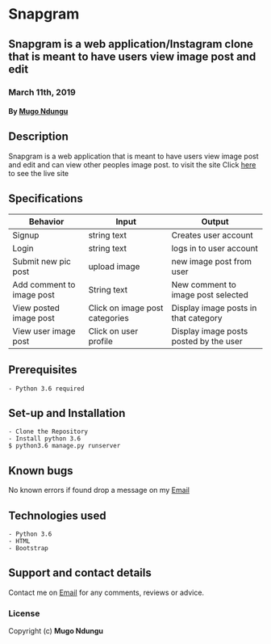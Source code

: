 # Snapgram

## Snapgram is a web application/Instagram clone that is meant to have users view image post and edit

### March 11th, 2019

#### By **[Mugo Ndungu](https://github.com/mugo-ndungu)**

## Description

Snapgram is a web application that is meant to have users view image post and edit and can view other peoples image post. to visit the site Click [here](https://) to see the live site

## Specifications

| Behavior            | Input                         | Output                        |
| ------------------- | ----------------------------- | ----------------------------- |
| Signup | string text | Creates user account |
| Login | string text | logs in to user account |
| Submit new pic post | upload image | new image post from user |
| Add comment to image post | String text  | New comment to image post selected |
| View posted image post | Click on image post categories  | Display image posts in that category |
| View user image post | Click on user profile  | Display image posts posted by the user|

## Prerequisites

    - Python 3.6 required

## Set-up and Installation

    - Clone the Repository
    - Install python 3.6
    $ python3.6 manage.py runserver

## Known bugs

No known errors if found drop a message on my [Email](twinnymugo@gmail.com)

## Technologies used

    - Python 3.6
    - HTML
    - Bootstrap

## Support and contact details

Contact me on [Email](twinnymugo@gmail.com) for any comments, reviews or advice.

### License

Copyright (c) **Mugo Ndungu**